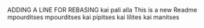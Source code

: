 ADDING A LINE FOR REBASING
kai pali alla
This is a new Readme
mpourditses
mpourditses kai pipitses
kai lilites
kai manitses